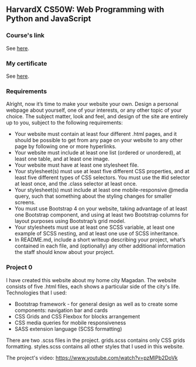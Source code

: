 ## HarvardX CS50W: Web Programming with Python and JavaScript

### Course's link
See [here](https://www.edx.org/course/cs50s-web-programming-with-python-and-javascript).

### My certificate
See [here](https://courses.edx.org/certificates/ce24e09f0bb74979b9cfb4535e72d444).

### Requirements
Alright, now it’s time to make your website your own. Design a personal webpage about yourself, one of your interests, or any other topic of your choice. The subject matter, look and feel, and design of the site are entirely up to you, subject to the following requirements:

  - Your website must contain at least four different .html pages, and it should be possible to get from any page on your website to any other page by following one or more hyperlinks.
  - Your website must include at least one list (ordered or unordered), at least one table, and at least one image.
  - Your website must have at least one stylesheet file.
  - Your stylesheet(s) must use at least five different CSS properties, and at least five different types of CSS selectors. You must use the #id selector at least once, and the .class selector at least once.
  - Your stylesheet(s) must include at least one mobile-responsive @media query, such that something about the styling changes for smaller screens.
  - You must use Bootstrap 4 on your website, taking advantage of at least one Bootstrap component, and using at least two Bootstrap columns for layout purposes using Bootstrap’s grid model.
  - Your stylesheets must use at least one SCSS variable, at least one example of SCSS nesting, and at least one use of SCSS inheritance.
  - In README.md, include a short writeup describing your project, what’s contained in each file, and (optionally) any other additional information the staff should know about your project.

### Project 0

I have created this website about my home city Magadan. The website consists of
five .html files, each shows a particular side of the city's life. Technologies
that I used:
 - Bootstrap framework - for general design as well as to create some
 components: navigation bar and cards
 - CSS Grids and CSS Flexbox for blocks arrangement
 - CSS media queries for mobile responsiveness
 - SASS extension language (SCSS formatting)

There are two .scss files in the project. grids.scss contains only CSS grids
formatting. styles.scss contains all other styles that I used in this website.

The project's video: https://www.youtube.com/watch?v=pzMlPb2DoVk
